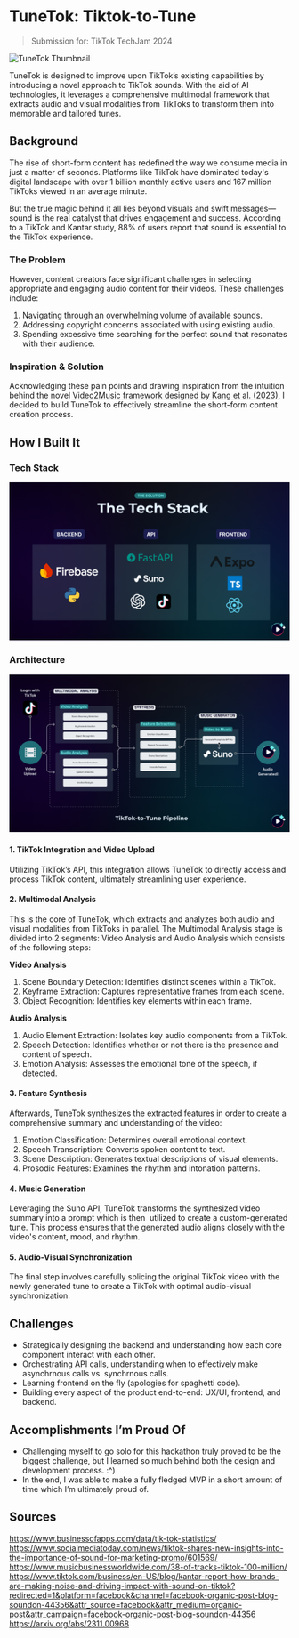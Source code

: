 # TuneTok: Tiktok-to-Tune

> Submission for: TikTok TechJam 2024

![TuneTok Thumbnail](img/tunetok-thumbnail.png)

TuneTok is designed to improve upon TikTok’s existing capabilities by introducing a novel approach to TikTok sounds. With the aid of AI technologies, it leverages a comprehensive multimodal framework that extracts audio and visual modalities from TikToks to transform them into memorable and tailored tunes.

## Background
The rise of short-form content has redefined the way we consume media in just a matter of seconds. Platforms like TikTok have dominated today's digital landscape with over 1 billion monthly active users and 167 million TikToks viewed in an average minute.

But the true magic behind it all lies beyond visuals and swift messages—sound is the real catalyst that drives engagement and success. According to a TikTok and Kantar study, 88% of users report that sound is essential to the TikTok experience.

### The Problem
However, content creators face significant challenges in selecting appropriate and engaging audio content for their videos. These challenges include:

1. Navigating through an overwhelming volume of available sounds.
2. Addressing copyright concerns associated with using existing audio.
3. Spending excessive time searching for the perfect sound that resonates with their audience.

### Inspiration & Solution
Acknowledging these pain points and drawing inspiration from the intuition behind the novel [Video2Music framework designed by Kang et al. (2023)](https://arxiv.org/abs/2311.00968), I decided to build TuneTok to effectively streamline the short-form content creation process.

## How I Built It

### Tech Stack
![TuneTok Thumbnail](img/tech-stack.png)


### Architecture 
![TuneTok Thumbnail](img/tunetok-framework.png)

#### 1. TikTok Integration and Video Upload
Utilizing TikTok’s API, this integration allows TuneTok to directly access and process TikTok content, ultimately streamlining user experience.

#### 2. Multimodal Analysis
This is the core of TuneTok, which extracts and analyzes both audio and visual modalities from TikToks in parallel. The Multimodal Analysis stage is divided into 2 segments: Video Analysis and Audio Analysis which consists of the following steps:

**Video Analysis**
1. Scene Boundary Detection: Identifies distinct scenes within a TikTok.
2. Keyframe Extraction: Captures representative frames from each scene.
3. Object Recognition: Identifies key elements within each frame.

**Audio Analysis**
1. Audio Element Extraction: Isolates key audio components from a TikTok.
2. Speech Detection: Identifies whether or not there is the presence and content of speech.
3. Emotion Analysis: Assesses the emotional tone of the speech, if detected.

#### 3. Feature Synthesis
Afterwards, TuneTok synthesizes the extracted features in order to create a comprehensive summary and understanding of the video:

1. Emotion Classification: Determines overall emotional context.
2. Speech Transcription: Converts spoken content to text.
3. Scene Description: Generates textual descriptions of visual elements.
4. Prosodic Features: Examines the rhythm and intonation patterns.

#### 4. Music Generation
Leveraging the Suno API, TuneTok transforms the synthesized video summary into a prompt which is then  utilized to create a custom-generated tune. This process ensures that the generated audio aligns closely with the video's content, mood, and rhythm.

#### 5. Audio-Visual Synchronization
The final step involves carefully splicing the original TikTok video with the newly generated tune to create a TikTok with optimal audio-visual synchronization.

## Challenges
- Strategically designing the backend and understanding how each core component interact with each other. 
- Orchestrating API calls, understanding when to effectively make asynchrnous calls vs. synchrnous calls.
- Learning frontend on the fly (apologies for spaghetti code).
- Building every aspect of the product end-to-end: UX/UI, frontend, and backend.

## Accomplishments I’m Proud Of
- Challenging myself to go solo for this hackathon truly proved to be the biggest challenge, but I learned so much behind both the design and development process. :^) 
- In the end, I was able to make a fully fledged MVP in a short amount of time which I’m ultimately proud of.

## Sources 
https://www.businessofapps.com/data/tik-tok-statistics/  
https://www.socialmediatoday.com/news/tiktok-shares-new-insights-into-the-importance-of-sound-for-marketing-promo/601569/  
https://www.musicbusinessworldwide.com/38-of-tracks-tiktok-100-million/  
https://www.tiktok.com/business/en-US/blog/kantar-report-how-brands-are-making-noise-and-driving-impact-with-sound-on-tiktok?redirected=1&platform=facebook&channel=facebook-organic-post-blog-soundon-44356&attr_source=facebook&attr_medium=organic-post&attr_campaign=facebook-organic-post-blog-soundon-44356
https://arxiv.org/abs/2311.00968